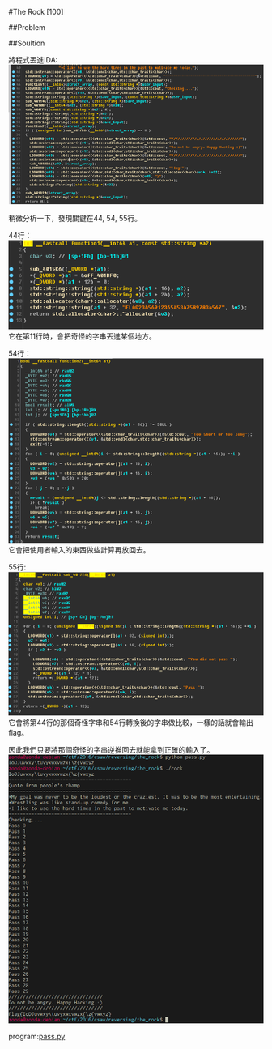 #The Rock [100]

##Problem

##Soultion

將程式丟進IDA:   
![picture](picture/main.PNG)

稍微分析一下，發現關鍵在44, 54, 55行。   

44行：   
![picture](picture/function1.PNG)
它在第11行時，會把奇怪的字串丟進某個地方。

54行：   
![picture](picture/function2.PNG)
它會把使用者輸入的東西做些計算再放回去。

55行:
![picture](picture/cmp.PNG)
它會將第44行的那個奇怪字串和54行轉換後的字串做比較，一樣的話就會輸出flag。

因此我們只要將那個奇怪的字串逆推回去就能拿到正確的輸入了。   
![picture](picture/result.PNG)

program:[pass.py](pass.py)  
